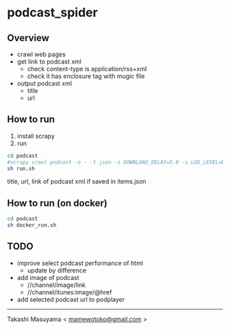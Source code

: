 podcast_spider
==============
Overview
--------
* crawl web pages
* get link to podcast xml
  * check content-type is application/rss+xml
  * check it has enclosure tag with mugic file 
* output podcast xml
  * title
  * url

How to run
----------
1. install scrapy
2. run
```bash
cd podcast
#scrapy crawl podcast -o - -t json -s DOWNLOAD_DELAY=5.0 -s LOG_LEVEL=DEBUG > items.json
sh run.sh
```
title, url, link of podcast xml if saved in items.json

How to run (on docker)
----------------------
```bash
cd podcast
sh docker_run.sh
```

TODO
-----
* improve select podcast performance of html
  * update by difference
* add image of podcast
  * //channel/image/link
  * //channel/itunes:image/@href
* add selected podcast url to podplayer

----
Takashi Masuyama < mamewotoko@gmail.com >
